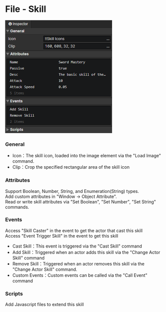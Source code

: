 # File - Skill

![](img/file-skill-1.png)

### General

- Icon：The skill icon, loaded into the image element via the "Load Image" command.
- Clip：Crop the specified rectangular area of the skill icon

### Attributes

Support Boolean, Number, String, and Enumeration(String) types.  
Add custom attributes in "Window -> Object Attribute".  
Read or write skill attributes via "Set Boolean", "Set Number", "Set String" commands.

### Events

Access "Skill Caster" in the event to get the actor that cast this skill  
Access "Event Trigger Skill" in the event to get this skill

- Cast Skill：This event is triggered via the "Cast Skill" command
- Add Skill：Triggered when an actor adds this skill via the "Change Actor Skill" command
- Remove Skill：Triggered when an actor removes this skill via the "Change Actor Skill" command.
- Custom Events：Custom events can be called via the "Call Event" command

### Scripts

Add Javascript files to extend this skill